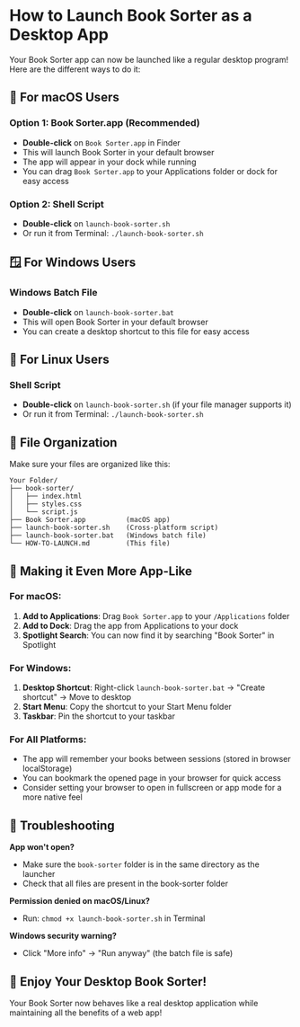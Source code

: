 # How to Launch Book Sorter as a Desktop App

Your Book Sorter app can now be launched like a regular desktop program! Here are the different ways to do it:

## 🍎 For macOS Users

### Option 1: Book Sorter.app (Recommended)
- **Double-click** on `Book Sorter.app` in Finder
- This will launch Book Sorter in your default browser
- The app will appear in your dock while running
- You can drag `Book Sorter.app` to your Applications folder or dock for easy access

### Option 2: Shell Script
- **Double-click** on `launch-book-sorter.sh`
- Or run it from Terminal: `./launch-book-sorter.sh`

## 🪟 For Windows Users

### Windows Batch File
- **Double-click** on `launch-book-sorter.bat`
- This will open Book Sorter in your default browser
- You can create a desktop shortcut to this file for easy access

## 🐧 For Linux Users

### Shell Script
- **Double-click** on `launch-book-sorter.sh` (if your file manager supports it)
- Or run it from Terminal: `./launch-book-sorter.sh`

## 📁 File Organization

Make sure your files are organized like this:
```
Your Folder/
├── book-sorter/
│   ├── index.html
│   ├── styles.css
│   └── script.js
├── Book Sorter.app          (macOS app)
├── launch-book-sorter.sh    (Cross-platform script)
├── launch-book-sorter.bat   (Windows batch file)
└── HOW-TO-LAUNCH.md         (This file)
```

## 🚀 Making it Even More App-Like

### For macOS:
1. **Add to Applications**: Drag `Book Sorter.app` to your `/Applications` folder
2. **Add to Dock**: Drag the app from Applications to your dock
3. **Spotlight Search**: You can now find it by searching "Book Sorter" in Spotlight

### For Windows:
1. **Desktop Shortcut**: Right-click `launch-book-sorter.bat` → "Create shortcut" → Move to desktop
2. **Start Menu**: Copy the shortcut to your Start Menu folder
3. **Taskbar**: Pin the shortcut to your taskbar

### For All Platforms:
- The app will remember your books between sessions (stored in browser localStorage)
- You can bookmark the opened page in your browser for quick access
- Consider setting your browser to open in fullscreen or app mode for a more native feel

## 🔧 Troubleshooting

**App won't open?**
- Make sure the `book-sorter` folder is in the same directory as the launcher
- Check that all files are present in the book-sorter folder

**Permission denied on macOS/Linux?**
- Run: `chmod +x launch-book-sorter.sh` in Terminal

**Windows security warning?**
- Click "More info" → "Run anyway" (the batch file is safe)

## 🎉 Enjoy Your Desktop Book Sorter!

Your Book Sorter now behaves like a real desktop application while maintaining all the benefits of a web app!
